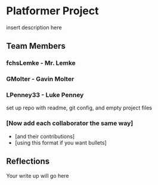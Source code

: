 # Platformer Project
insert description here


## Team Members
### fchsLemke - Mr. Lemke
### GMolter - Gavin Molter
### LPenney33 - Luke Penney 
set up repo with readme, git config, and empty project files
### [Now add each collaborator the same way]
* [and their contributions]
* [using this format if you want bullets]


## Reflections

Your write up will go here